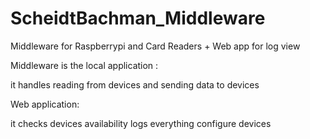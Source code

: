 # ScheidtBachman_Middleware
Middleware for Raspberrypi and Card Readers + Web app for log view


Middleware is the local application : 

it handles reading from devices and sending data to devices

Web application:

it checks devices availability
logs everything
configure devices 
